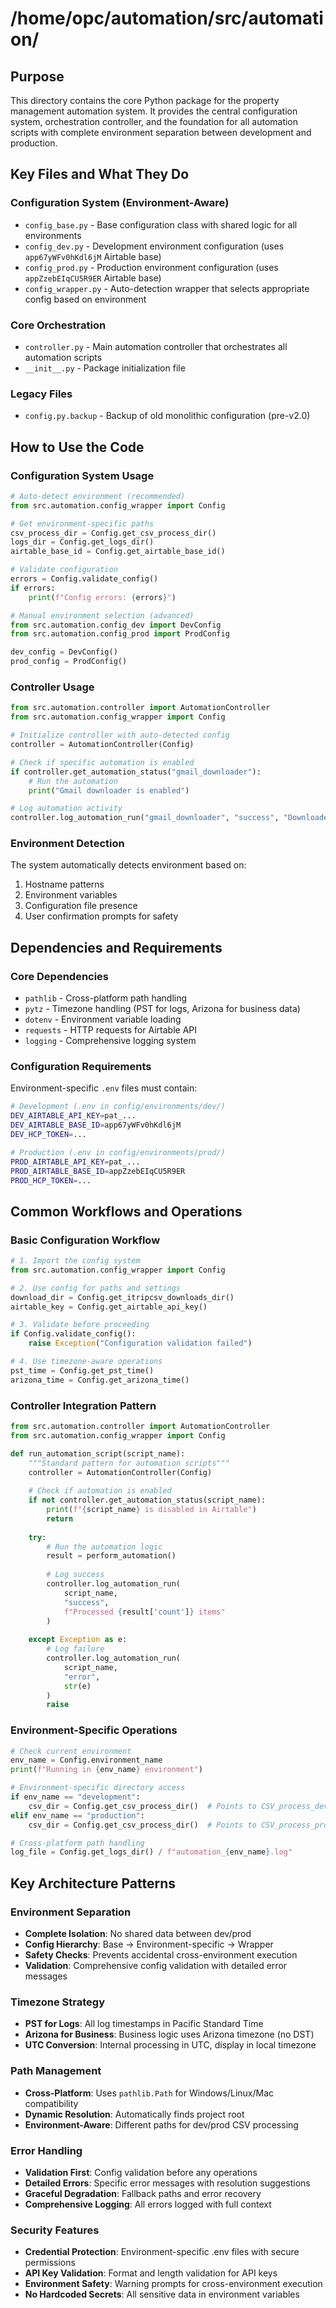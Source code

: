 # /home/opc/automation/src/automation/

## Purpose
This directory contains the core Python package for the property management automation system. It provides the central configuration system, orchestration controller, and the foundation for all automation scripts with complete environment separation between development and production.

## Key Files and What They Do

### **Configuration System (Environment-Aware)**
- `config_base.py` - Base configuration class with shared logic for all environments
- `config_dev.py` - Development environment configuration (uses `app67yWFv0hKdl6jM` Airtable base)
- `config_prod.py` - Production environment configuration (uses `appZzebEIqCU5R9ER` Airtable base)
- `config_wrapper.py` - Auto-detection wrapper that selects appropriate config based on environment

### **Core Orchestration**
- `controller.py` - Main automation controller that orchestrates all automation scripts
- `__init__.py` - Package initialization file

### **Legacy Files**
- `config.py.backup` - Backup of old monolithic configuration (pre-v2.0)

## How to Use the Code

### **Configuration System Usage**
```python
# Auto-detect environment (recommended)
from src.automation.config_wrapper import Config

# Get environment-specific paths
csv_process_dir = Config.get_csv_process_dir()
logs_dir = Config.get_logs_dir()
airtable_base_id = Config.get_airtable_base_id()

# Validate configuration
errors = Config.validate_config()
if errors:
    print(f"Config errors: {errors}")

# Manual environment selection (advanced)
from src.automation.config_dev import DevConfig
from src.automation.config_prod import ProdConfig

dev_config = DevConfig()
prod_config = ProdConfig()
```

### **Controller Usage**
```python
from src.automation.controller import AutomationController
from src.automation.config_wrapper import Config

# Initialize controller with auto-detected config
controller = AutomationController(Config)

# Check if specific automation is enabled
if controller.get_automation_status("gmail_downloader"):
    # Run the automation
    print("Gmail downloader is enabled")

# Log automation activity
controller.log_automation_run("gmail_downloader", "success", "Downloaded 5 files")
```

### **Environment Detection**
The system automatically detects environment based on:
1. Hostname patterns
2. Environment variables
3. Configuration file presence
4. User confirmation prompts for safety

## Dependencies and Requirements

### **Core Dependencies**
- `pathlib` - Cross-platform path handling
- `pytz` - Timezone handling (PST for logs, Arizona for business data)
- `dotenv` - Environment variable loading
- `requests` - HTTP requests for Airtable API
- `logging` - Comprehensive logging system

### **Configuration Requirements**
Environment-specific `.env` files must contain:
```bash
# Development (.env in config/environments/dev/)
DEV_AIRTABLE_API_KEY=pat_...
DEV_AIRTABLE_BASE_ID=app67yWFv0hKdl6jM
DEV_HCP_TOKEN=...

# Production (.env in config/environments/prod/)
PROD_AIRTABLE_API_KEY=pat_...
PROD_AIRTABLE_BASE_ID=appZzebEIqCU5R9ER
PROD_HCP_TOKEN=...
```

## Common Workflows and Operations

### **Basic Configuration Workflow**
```python
# 1. Import the config system
from src.automation.config_wrapper import Config

# 2. Use config for paths and settings
download_dir = Config.get_itripcsv_downloads_dir()
airtable_key = Config.get_airtable_api_key()

# 3. Validate before proceeding
if Config.validate_config():
    raise Exception("Configuration validation failed")

# 4. Use timezone-aware operations
pst_time = Config.get_pst_time()
arizona_time = Config.get_arizona_time()
```

### **Controller Integration Pattern**
```python
from src.automation.controller import AutomationController
from src.automation.config_wrapper import Config

def run_automation_script(script_name):
    """Standard pattern for automation scripts"""
    controller = AutomationController(Config)
    
    # Check if automation is enabled
    if not controller.get_automation_status(script_name):
        print(f"{script_name} is disabled in Airtable")
        return
    
    try:
        # Run the automation logic
        result = perform_automation()
        
        # Log success
        controller.log_automation_run(
            script_name, 
            "success", 
            f"Processed {result['count']} items"
        )
        
    except Exception as e:
        # Log failure
        controller.log_automation_run(
            script_name, 
            "error", 
            str(e)
        )
        raise
```

### **Environment-Specific Operations**
```python
# Check current environment
env_name = Config.environment_name
print(f"Running in {env_name} environment")

# Environment-specific directory access
if env_name == "development":
    csv_dir = Config.get_csv_process_dir()  # Points to CSV_process_development/
elif env_name == "production":
    csv_dir = Config.get_csv_process_dir()  # Points to CSV_process_production/

# Cross-platform path handling
log_file = Config.get_logs_dir() / f"automation_{env_name}.log"
```

## Key Architecture Patterns

### **Environment Separation**
- **Complete Isolation**: No shared data between dev/prod
- **Config Hierarchy**: Base → Environment-specific → Wrapper
- **Safety Checks**: Prevents accidental cross-environment execution
- **Validation**: Comprehensive config validation with detailed error messages

### **Timezone Strategy**
- **PST for Logs**: All log timestamps in Pacific Standard Time
- **Arizona for Business**: Business logic uses Arizona timezone (no DST)
- **UTC Conversion**: Internal processing in UTC, display in local timezone

### **Path Management**
- **Cross-Platform**: Uses `pathlib.Path` for Windows/Linux/Mac compatibility
- **Dynamic Resolution**: Automatically finds project root
- **Environment-Aware**: Different paths for dev/prod CSV processing

### **Error Handling**
- **Validation First**: Config validation before any operations
- **Detailed Errors**: Specific error messages with resolution suggestions
- **Graceful Degradation**: Fallback paths and error recovery
- **Comprehensive Logging**: All errors logged with full context

### **Security Features**
- **Credential Protection**: Environment-specific .env files with secure permissions
- **API Key Validation**: Format and length validation for API keys
- **Environment Safety**: Warning prompts for cross-environment execution
- **No Hardcoded Secrets**: All sensitive data in environment variables